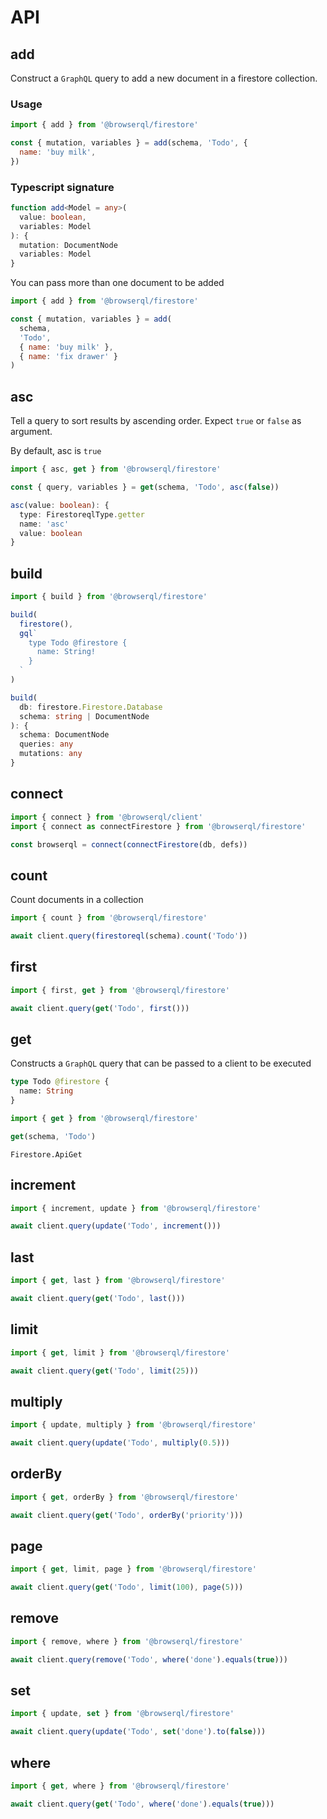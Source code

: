 # API

## add

Construct a `GraphQL` query to add a new document in a firestore collection.

### Usage

```javascript
import { add } from '@browserql/firestore'

const { mutation, variables } = add(schema, 'Todo', {
  name: 'buy milk',
})
```

### Typescript signature

```typescript
function add<Model = any>(
  value: boolean,
  variables: Model
): {
  mutation: DocumentNode
  variables: Model
}
```

You can pass more than one document to be added

```javascript
import { add } from '@browserql/firestore'

const { mutation, variables } = add(
  schema,
  'Todo',
  { name: 'buy milk' },
  { name: 'fix drawer' }
)
```

## asc

Tell a query to sort results by ascending order.
Expect `true` or `false` as argument.

By default, asc is `true`

```javascript
import { asc, get } from '@browserql/firestore'

const { query, variables } = get(schema, 'Todo', asc(false))
```

```typescript
asc(value: boolean): {
  type: FirestoreqlType.getter
  name: 'asc'
  value: boolean
}
```

## build

```javascript
import { build } from '@browserql/firestore'

build(
  firestore(),
  gql`
    type Todo @firestore {
      name: String!
    }
  `
)
```

```typescript
build(
  db: firestore.Firestore.Database
  schema: string | DocumentNode
): {
  schema: DocumentNode
  queries: any
  mutations: any
}
```

## connect

```javascript
import { connect } from '@browserql/client'
import { connect as connectFirestore } from '@browserql/firestore'

const browserql = connect(connectFirestore(db, defs))
```

## count

Count documents in a collection

```javascript
import { count } from '@browserql/firestore'

await client.query(firestoreql(schema).count('Todo'))
```

## first

```javascript
import { first, get } from '@browserql/firestore'

await client.query(get('Todo', first()))
```

## get

Constructs a `GraphQL` query that can be passed to a client to be executed

```graphql
type Todo @firestore {
  name: String
}
```

```javascript
import { get } from '@browserql/firestore'

get(schema, 'Todo')
```

```snapshot
Firestore.ApiGet
```

## increment

```javascript
import { increment, update } from '@browserql/firestore'

await client.query(update('Todo', increment()))
```

## last

```javascript
import { get, last } from '@browserql/firestore'

await client.query(get('Todo', last()))
```

## limit

```javascript
import { get, limit } from '@browserql/firestore'

await client.query(get('Todo', limit(25)))
```

## multiply

```javascript
import { update, multiply } from '@browserql/firestore'

await client.query(update('Todo', multiply(0.5)))
```

## orderBy

```javascript
import { get, orderBy } from '@browserql/firestore'

await client.query(get('Todo', orderBy('priority')))
```

## page

```javascript
import { get, limit, page } from '@browserql/firestore'

await client.query(get('Todo', limit(100), page(5)))
```

## remove

```javascript
import { remove, where } from '@browserql/firestore'

await client.query(remove('Todo', where('done').equals(true)))
```

## set

```javascript
import { update, set } from '@browserql/firestore'

await client.query(update('Todo', set('done').to(false)))
```

## where

```javascript
import { get, where } from '@browserql/firestore'

await client.query(get('Todo', where('done').equals(true)))
```
